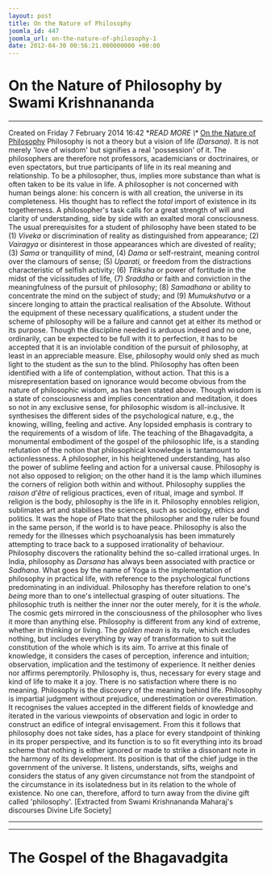 ```yaml
---
layout: post
title: On the Nature of Philosophy
joomla_id: 447
joomla_url: on-the-nature-of-philosophy-1
date: 2012-04-30 00:56:21.000000000 +00:00
---
```

# On the Nature of Philosophy by Swami Krishnananda
* * *
Created on Friday 7 February 2014 16:42
**READ MORE \\\** [On the Nature of Philosophy](http://www.swami-krishnananda.org/disc/disc_66.html)
Philosophy is not a theory but a vision of life _(Darsana)._ It is not merely 'love of wisdom' but signifies a real 'possession' of it. The philosophers are therefore not professors, academicians or doctrinaires, or even spectators, but true participants of life in its real meaning and relationship. To be a philosopher, thus, implies more substance than what is often taken to be its value in life. A philosopher is not concerned with human beings alone: his concern is with all creation, the universe in its completeness. His thought has to reflect the _total_ import of existence in its togetherness.
A philosopher's task calls for a great strength of will and clarity of understanding, side by side with an exalted moral consciousness. The usual prerequisites for a student of philosophy have been stated to be (1) _Viveka_ or discrimination of reality as distinguished from appearance; (2) _Vairagya_ or disinterest in those appearances which are divested of reality; (3) _Sama_ or tranquillity of mind, (4) _Dama_ or self-restraint, meaning control over the clamours of sense; (5) _Uparati,_ or freedom from the distractions characteristic of selfish activity; (6) _Titiksha_ or power of fortitude in the midst of the vicissitudes of life, (7) _Sraddha_ or faith and conviction in the meaningfulness of the pursuit of philosophy; (8) _Samadhana_ or ability to concentrate the mind on the subject of study; and (9) _Mumukshutva_ or a sincere longing to attain the practical realisation of the Absolute. Without the equipment of these necessary qualifications, a student under the scheme of philosophy will be a failure and cannot get at either its method or its purpose. Though the discipline needed is arduous indeed and no one, ordinarily, can be expected to be full with it to perfection, it has to be accepted that it is an inviolable condition of the pursuit of philosophy, at least in an appreciable measure. Else, philosophy would only shed as much light to the student as the sun to the blind.
Philosophy has often been identified with a life of contemplation, without action. That this is a misrepresentation based on ignorance would become obvious from the nature of philosophic wisdom, as has been stated above. Though wisdom is a state of consciousness and implies concentration and meditation, it does so not in any exclusive sense, for philosophic wisdom is all-inclusive. It synthesises the different sides of the psychological nature, e.g., the knowing, willing, feeling and active. Any lopsided emphasis is contrary to the requirements of a wisdom of life. The teaching of the Bhagavadgita, a monumental embodiment of the gospel of the philosophic life, is a standing refutation of the notion that philosophical knowledge is tantamount to actionlessness. A philosopher, in his heightened understanding, has also the power of sublime feeling and action for a universal cause.
Philosophy is not also opposed to religion; on the other hand it is the lamp which illumines the corners of religion both within and without. Philosophy supplies the _raison d'être_ of religious practices, even of ritual, image and symbol. If religion is the body, philosophy is the life in it. Philosophy ennobles religion, sublimates art and stabilises the sciences, such as sociology, ethics and politics. It was the hope of Plato that the philosopher and the ruler be found in the same person, if the world is to have peace. Philosophy is also the remedy for the illnesses which psychoanalysis has been immaturely attempting to trace back to a supposed irrationality of behaviour. Philosophy discovers the rationality behind the so-called irrational urges.
In India, philosophy as _Darsana_ has always been associated with practice or _Sadhana._ What goes by the name of Yoga is the implementation of philosophy in practical life, with reference to the psychological functions predominating in an individual. Philosophy has therefore relation to one's _being_ more than to one's intellectual grasping of outer situations. The philosophic truth is neither the inner nor the outer merely, for it is the _whole._ The cosmic gets mirrored in the consciousness of the philosopher who lives it more than anything else.
Philosophy is different from any kind of extreme, whether in thinking or living. The _golden mean_ is its rule, which excludes nothing, but includes everything by way of transformation to suit the constitution of the whole which is its aim. To arrive at this finale of knowledge, it considers the cases of perception, inference and intuition; observation, implication and the testimony of experience. It neither denies nor affirms peremptorily. Philosophy is, thus, necessary for every stage and kind of life to make it a joy. There is no satisfaction where there is no meaning. Philosophy is the discovery of the meaning behind life.
Philosophy is impartial judgment without prejudice, underestimation or overestimation. It recognises the values accepted in the different fields of knowledge and iterated in the various viewpoints of observation and logic in order to construct an edifice of integral envisagement. From this it follows that philosophy does not take sides, has a place for every standpoint of thinking in its proper perspective, and its function is to so fit everything into its broad scheme that nothing is either ignored or made to strike a dissonant note in the harmony of its development. Its position is that of the chief judge in the government of the universe. It listens, understands, sifts, weighs and considers the status of any given circumstance not from the standpoint of the circumstance in its isolatedness but in its relation to the whole of existence. No one can, therefore, afford to turn away from the divine gift called 'philosophy'.
[Extracted from Swami Krishnananda Maharaj's discourses Divine Life Society]
* * *
* * *
# The Gospel of the Bhagavadgita
